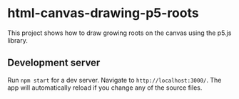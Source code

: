 # html-canvas-drawing-p5-roots

This project shows how to draw growing roots on the canvas using the p5.js library.

## Development server

Run `npm start` for a dev server. Navigate to `http://localhost:3000/`. The app will automatically reload if you change any of the source files.
